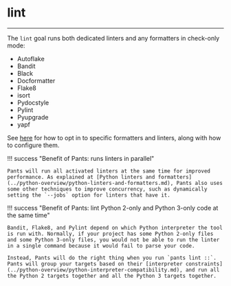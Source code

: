 # lint

---

The `lint` goal runs both dedicated linters and any formatters in check-only mode:

- Autoflake
- Bandit
- Black
- Docformatter
- Flake8
- isort
- Pydocstyle
- Pylint
- Pyupgrade
- yapf

See [here](../python-overview/python-linters-and-formatters.md) for how to opt in to specific formatters and linters, along with how to configure them.

!!! success "Benefit of Pants: runs linters in parallel"

    Pants will run all activated linters at the same time for improved performance. As explained at [Python linters and formatters](../python-overview/python-linters-and-formatters.md), Pants also uses some other techniques to improve concurrency, such as dynamically setting the `--jobs` option for linters that have it.

!!! success "Benefit of Pants: lint Python 2-only and Python 3-only code at the same time"

    Bandit, Flake8, and Pylint depend on which Python interpreter the tool is run with. Normally, if your project has some Python 2-only files and some Python 3-only files, you would not be able to run the linter in a single command because it would fail to parse your code.

    Instead, Pants will do the right thing when you run `pants lint ::`. Pants will group your targets based on their [interpreter constraints](../python-overview/python-interpreter-compatibility.md), and run all the Python 2 targets together and all the Python 3 targets together.

